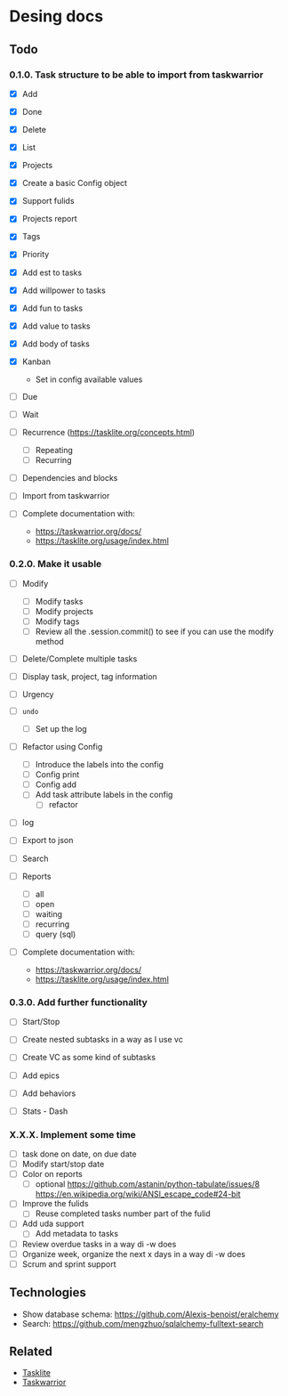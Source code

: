 # Desing docs

## Todo

### 0.1.0. Task structure to be able to import from taskwarrior

* [x] Add
* [x] Done
* [x] Delete
* [x] List
* [x] Projects
* [x] Create a basic Config object
* [x] Support fulids
* [x] Projects report
* [x] Tags
* [x] Priority
* [x] Add est to tasks
* [x] Add willpower to tasks
* [x] Add fun to tasks
* [x] Add value to tasks
* [x] Add body of tasks
* [x] Kanban
  * Set in config available values

* [ ] Due

* [ ] Wait

* [ ] Recurrence (https://tasklite.org/concepts.html)
  * [ ] Repeating
  * [ ] Recurring

* [ ] Dependencies and blocks

* [ ] Import from taskwarrior

* [ ] Complete documentation with:
  * https://taskwarrior.org/docs/
  * https://tasklite.org/usage/index.html

### 0.2.0. Make it usable

* [ ] Modify
  * [ ] Modify tasks
  * [ ] Modify projects
  * [ ] Modify tags
  * [ ] Review all the .session.commit() to see if you can use the modify method

* [ ] Delete/Complete multiple tasks

* [ ] Display task, project, tag information

* [ ] Urgency

* [ ] `undo`
  * [ ] Set up the log

* [ ] Refactor using Config
  * [ ] Introduce the labels into the config
  * [ ] Config print
  * [ ] Config add
  * [ ] Add task attribute labels in the config
    * [ ] refactor

* [ ] log
* [ ] Export to json
* [ ] Search
* [ ] Reports
  * [ ] all
  * [ ] open
  * [ ] waiting
  * [ ] recurring
  * [ ] query (sql)

* [ ] Complete documentation with:
  * https://taskwarrior.org/docs/
  * https://tasklite.org/usage/index.html

### 0.3.0. Add further functionality

* [ ] Start/Stop
* [ ] Create nested subtasks in a way as I use vc
* [ ] Create VC as some kind of subtasks
* [ ] Add epics
* [ ] Add behaviors

* [ ] Stats - Dash

### X.X.X. Implement some time

* [ ] task done on date, on due date
* [ ] Modify start/stop date
* [ ] Color on reports
  * [ ] optional
  https://github.com/astanin/python-tabulate/issues/8
  https://en.wikipedia.org/wiki/ANSI_escape_code#24-bit

* [ ] Improve the fulids
  * [ ] Reuse completed tasks number part of the fulid

* [ ] Add uda support
  * [ ] Add metadata to tasks
* [ ] Review overdue tasks in a way di -w does
* [ ] Organize week, organize the next x days in a way di -w does
* [ ] Scrum and sprint support

## Technologies

* Show database schema: https://github.com/Alexis-benoist/eralchemy
* Search: https://github.com/mengzhuo/sqlalchemy-fulltext-search

## Related

* [Tasklite](https://tasklite.org/)
* [Taskwarrior](https://taskwarrior.org/)
